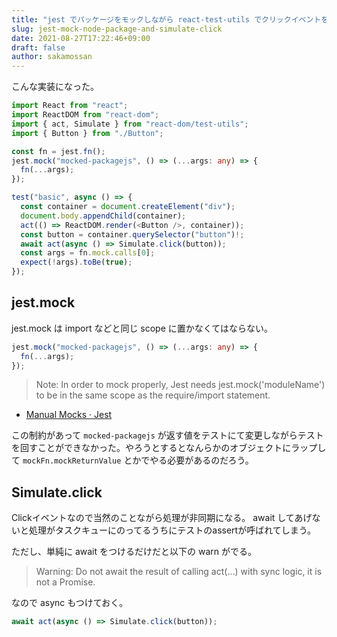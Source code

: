```yaml
---
title: "jest でパッケージをモックしながら react-test-utils でクリックイベントをテストする"
slug: jest-mock-node-package-and-simulate-click
date: 2021-08-27T17:22:46+09:00
draft: false
author: sakamossan
---
```


こんな実装になった。

```ts
import React from "react";
import ReactDOM from "react-dom";
import { act, Simulate } from "react-dom/test-utils";
import { Button } from "./Button";

const fn = jest.fn();
jest.mock("mocked-packagejs", () => (...args: any) => {
  fn(...args);
});

test("basic", async () => {
  const container = document.createElement("div");
  document.body.appendChild(container);
  act(() => ReactDOM.render(<Button />, container));
  const button = container.querySelector("button")!;
  await act(async () => Simulate.click(button));
  const args = fn.mock.calls[0];
  expect(!args).toBe(true);
});
```


## jest.mock

jest.mock は import などと同じ scope に置かなくてはならない。

```ts
jest.mock("mocked-packagejs", () => (...args: any) => {
  fn(...args);
});
```

> Note: In order to mock properly, Jest needs jest.mock('moduleName') to be in the same scope as the require/import statement.

- [Manual Mocks · Jest](https://jestjs.io/docs/manual-mocks#mocking-user-modules)

この制約があって `mocked-packagejs` が返す値をテストにて変更しながらテストを回すことができなかった。やろうとするとなんらかのオブジェクトにラップして `mockFn.mockReturnValue` とかでやる必要があるのだろう。


## Simulate.click

Clickイベントなので当然のことながら処理が非同期になる。
await してあげないと処理がタスクキューにのってるうちにテストのassertが呼ばれてしまう。

ただし、単純に await をつけるだけだと以下の warn がでる。

>  Warning: Do not await the result of calling act(...) with sync logic, it is not a Promise.

なので async もつけておく。

```ts
await act(async () => Simulate.click(button));
```
